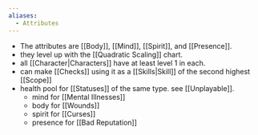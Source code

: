 ```yaml
---
aliases:
  - Attributes
---
```

- The attributes are [[Body]], [[Mind]], [[Spirit]], and [[Presence]].
- they level up with the [[Quadratic Scaling]] chart.
- all [[Character|Characters]] have at least level 1 in each.
- can make [[Checks]] using it as a [[Skills|Skill]] of the second highest [[Scope]]
- health pool for [[Statuses]] of the same type. see [[Unplayable]].
	- mind for [[Mental Illnesses]]
	- body for [[Wounds]]
	- spirit for [[Curses]]
	- presence for [[Bad Reputation]]
